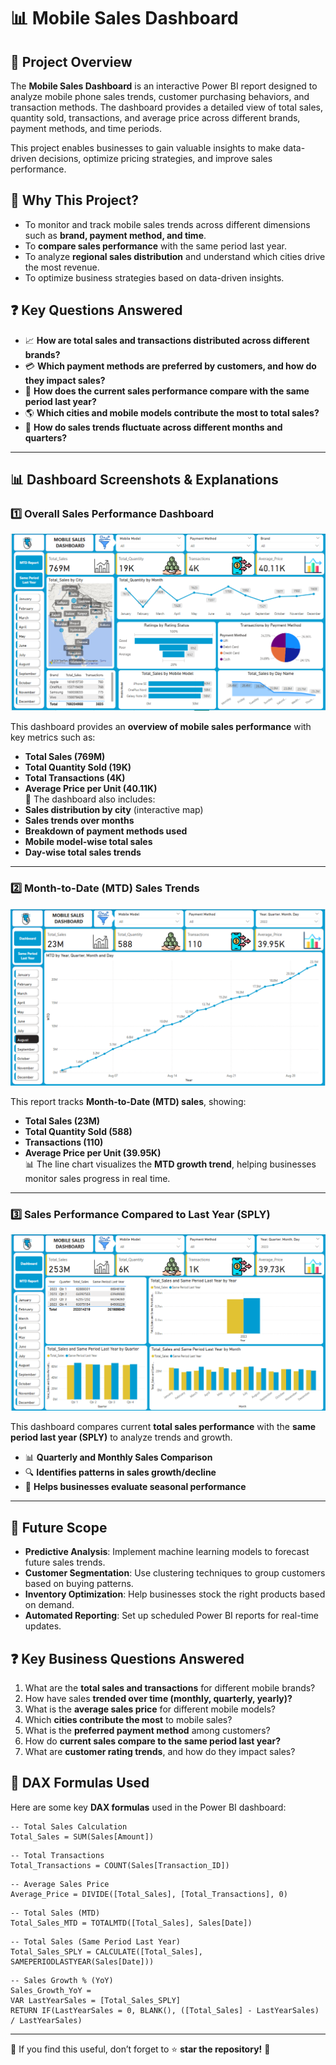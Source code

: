 # 📊 Mobile Sales Dashboard

## 📌 Project Overview

The **Mobile Sales Dashboard** is an interactive Power BI report designed to analyze mobile phone sales trends, customer purchasing behaviors, and transaction methods. The dashboard provides a detailed view of total sales, quantity sold, transactions, and average price across different brands, payment methods, and time periods.

This project enables businesses to gain valuable insights to make data-driven decisions, optimize pricing strategies, and improve sales performance.

## 🚀 Why This Project?

- To monitor and track mobile sales trends across different dimensions such as **brand, payment method, and time**.
- To **compare sales performance** with the same period last year.
- To analyze **regional sales distribution** and understand which cities drive the most revenue.
- To optimize business strategies based on data-driven insights.

## ❓ Key Questions Answered

- 📈 **How are total sales and transactions distributed across different brands?**
- 💳 **Which payment methods are preferred by customers, and how do they impact sales?**
- 🔄 **How does the current sales performance compare with the same period last year?**
- 🌎 **Which cities and mobile models contribute the most to total sales?**
- 📅 **How do sales trends fluctuate across different months and quarters?**

---

## 📊 Dashboard Screenshots & Explanations

### **1️⃣ Overall Sales Performance Dashboard**

![Dashboard](./dashboard.PNG)

This dashboard provides an **overview of mobile sales performance** with key metrics such as:

- **Total Sales (769M)**
- **Total Quantity Sold (19K)**
- **Total Transactions (4K)**
- **Average Price per Unit (40.11K)**  
  🔹 The dashboard also includes:
- **Sales distribution by city** (interactive map)
- **Sales trends over months**
- **Breakdown of payment methods used**
- **Mobile model-wise total sales**
- **Day-wise total sales trends**

---

### **2️⃣ Month-to-Date (MTD) Sales Trends**

![MTD Report](./mtdreport.PNG)

This report tracks **Month-to-Date (MTD) sales**, showing:

- **Total Sales (23M)**
- **Total Quantity Sold (588)**
- **Transactions (110)**
- **Average Price per Unit (39.95K)**  
  📊 The line chart visualizes the **MTD growth trend**, helping businesses monitor sales progress in real time.

---

### **3️⃣ Sales Performance Compared to Last Year (SPLY)**

![SPLY Report](./sply.PNG)

This dashboard compares current **total sales performance** with the **same period last year (SPLY)** to analyze trends and growth.

- 📊 **Quarterly and Monthly Sales Comparison**
- 🔍 **Identifies patterns in sales growth/decline**
- 🎯 **Helps businesses evaluate seasonal performance**

---

## 🔮 Future Scope

- **Predictive Analysis**: Implement machine learning models to forecast future sales trends.
- **Customer Segmentation**: Use clustering techniques to group customers based on buying patterns.
- **Inventory Optimization**: Help businesses stock the right products based on demand.
- **Automated Reporting**: Set up scheduled Power BI reports for real-time updates.

## ❓ Key Business Questions Answered

1. What are the **total sales and transactions** for different mobile brands?
2. How have sales **trended over time (monthly, quarterly, yearly)?**
3. What is the **average sales price** for different mobile models?
4. Which **cities contribute the most** to mobile sales?
5. What is the **preferred payment method** among customers?
6. How do **current sales compare to the same period last year?**
7. What are **customer rating trends**, and how do they impact sales?

## 🧮 DAX Formulas Used

Here are some key **DAX formulas** used in the Power BI dashboard:

```DAX
-- Total Sales Calculation
Total_Sales = SUM(Sales[Amount])
```

```
-- Total Transactions
Total_Transactions = COUNT(Sales[Transaction_ID])

```

```
-- Average Sales Price
Average_Price = DIVIDE([Total_Sales], [Total_Transactions], 0)

```

```
-- Total Sales (MTD)
Total_Sales_MTD = TOTALMTD([Total_Sales], Sales[Date])

```

```
-- Total Sales (Same Period Last Year)
Total_Sales_SPLY = CALCULATE([Total_Sales], SAMEPERIODLASTYEAR(Sales[Date]))

```

```
-- Sales Growth % (YoY)
Sales_Growth_YoY =
VAR LastYearSales = [Total_Sales_SPLY]
RETURN IF(LastYearSales = 0, BLANK(), ([Total_Sales] - LastYearSales) / LastYearSales)

```

---

📢 If you find this useful, don’t forget to ⭐ **star the repository!** 🚀
